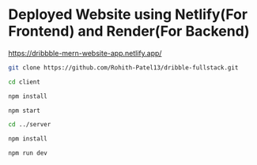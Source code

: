# Deployed Website using Netlify(For Frontend) and Render(For Backend)
https://dribbble-mern-website-app.netlify.app/


```sh
git clone https://github.com/Rohith-Patel13/dribble-fullstack.git
```


```sh
cd client
```

```sh
npm install
```

```sh
npm start
```

```sh
cd ../server
```

```sh
npm install
```

```sh
npm run dev
```


